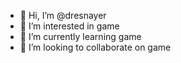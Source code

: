 - 👋 Hi, I’m @dresnayer
- 👀 I’m interested in game
- 🌱 I’m currently learning game
- 💞️ I’m looking to collaborate on game

<!---
dresnayer/dresnayer is a ✨ special ✨ repository because its `README.md` (this file) appears on your GitHub profile.
You can click the Preview link to take a look at your changes.
--->
